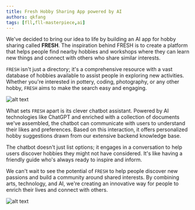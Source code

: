 ```yaml
---
title: Fresh Hobby Sharing App powered by AI
authors: qkfang
tags: [fll,fll-masterpiece,ai]
---
```


We've decided to bring our idea to life by building an AI app for hobby sharing called **FRESH**. The inspiration behind FRESH is to create a platform that helps people find nearby hobbies and workshops where they can learn new things and connect with others who share similar interests.

`FRESH` isn't just a directory; it's a comprehensive resource with a vast database of hobbies available to assist people in exploring new activities. Whether you're interested in pottery, coding, photography, or any other hobby, `FRESH` aims to make the search easy and engaging.

![alt text](/imgblog/fll-masterpiece-inno-dev.png)

What sets `FRESH` apart is its clever chatbot assistant. Powered by AI technologies like ChatGPT and enriched with a collection of documents we've assembled, the chatbot can communicate with users to understand their likes and preferences. Based on this interaction, it offers personalized hobby suggestions drawn from our extensive backend knowledge base.

The chatbot doesn't just list options; it engages in a conversation to help users discover hobbies they might not have considered. It's like having a friendly guide who's always ready to inspire and inform.

We can't wait to see the potential of `FRESH` to help people discover new passions and build a community around shared interests. By combining arts, technology, and AI, we're creating an innovative way for people to enrich their lives and connect with others.

![alt text](/imgblog/fll-masterpiece-inno-logo.png)